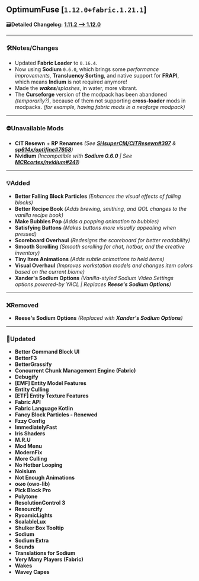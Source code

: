 ## OptimumFuse [`1.12.0+fabric.1.21.1`]

🗃️**Detailed Changelog:** [**1.11.2 --> 1.12.0**](https://github.com/UltimatChamp/optimum-fuse/compare/1.11.2...1.12.0)

<hr>

### 🛠️Notes/Changes

- Updated **Fabric Loader** to `0.16.4`.
- Now using **Sodium** `0.6.0`, which brings some _performance improvements_, **Transluency Sorting**, and native support for **FRAPI**, which means **Indium** is not required anymore!
- Made the _**wakes**/splashes_, in water, more vibrant.
- The **Curseforge** version of the modpack has been abandoned _(temporarily?)_, because of them not supporting **cross-loader** mods in modpacks. _(for example, having fabric mods in a neoforge modpack)_

<hr>

### ⛔Unavailable Mods

- **CIT Resewn** + **RP Renames** _(See [**SHsuperCM/CITResewn#397**](https://github.com/SHsuperCM/CITResewn/issues/397) & [**sp614x/optifine#7658**](https://github.com/sp614x/optifine/issues/7658))_
- **Nvidium** _(Incompatible with **Sodium 0.6.0** | See [**MCRcortex/nvidium#241**](https://github.com/MCRcortex/nvidium/issues/241))_

<hr>

### 💡Added

- **Better Falling Block Particles** _(Enhances the visual effects of falling blocks)_
- **Better Recipe Book** _(Adds brewing, smithing, and QOL changes to the vanilla recipe book)_
- **Make Bubbles Pop** _(Adds a popping animation to bubbles)_
- **Satisfying Buttons** _(Makes buttons more visually appealing when pressed)_
- **Scoreboard Overhaul** _(Redesigns the scoreboard for better readability)_
- **Smooth Scrolling** _(Smooth scrolling for chat, hotbar, and the creative inventory)_
- **Tiny Item Animations** _(Adds subtle animations to held items)_
- **Visual Overhaul** _(Improves workstation models and changes item colors based on the current biome)_
- **Xander's Sodium Options** _(Vanilla-styled Sodium Video Settings options powered-by YACL | Replaces **Reese's Sodium Options**)_

<hr>

### ❌Removed

- **Reese's Sodium Options** _(Replaced with **Xander's Sodium Options**)_

<hr>

### 🔄️Updated

- **Better Command Block UI**
- **BetterF3**
- **BetterGrassify**
- **Concurrent Chunk Management Engine (Fabric)**
- **Debugify**
- **[EMF] Entity Model Features**
- **Entity Culling**
- **[ETF] Entity Texture Features**
- **Fabric API**
- **Fabric Language Kotlin**
- **Fancy Block Particles - Renewed**
- **Fzzy Config**
- **ImmediatelyFast**
- **Iris Shaders**
- **M.R.U**
- **Mod Menu**
- **ModernFix**
- **More Culling**
- **No Hotbar Looping**
- **Noisium**
- **Not Enough Animations**
- **oωo (owo-lib)**
- **Pick Block Pro**
- **Polytone**
- **ResolutionControl 3**
- **Resourcify**
- **RyoamicLights**
- **ScalableLux**
- **Shulker Box Tooltip**
- **Sodium**
- **Sodium Extra**
- **Sounds**
- **Translations for Sodium**
- **Very Many Players (Fabric)**
- **Wakes**
- **Wavey Capes**
